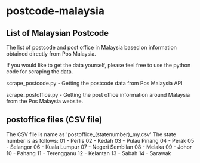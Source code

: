# postcode-malaysia
List of Malaysian Postcode
-----
The list of postcode and post office in Malaysia based on information obtained directly from Pos Malaysia.

If you would like to get the data yourself, please feel free to use the python code for scraping the data.

scrape_postcode.py - Getting the postcode data from Pos Malaysia API

scrape_postoffice.py - Getting the post office information around Malaysia from the Pos Malaysia website.


postoffice files (CSV file)
-----
The CSV file is name as 'postoffice_(statenumber)_my.csv'
The state number is as follows:
01 - Perlis
02 - Kedah
03 - Pulau Pinang
04 - Perak
05 - Selangor
06 - Kuala Lumpur
07 - Negeri Sembilan
08 - Melaka
09 - Johor
10 - Pahang
11 - Terengganu
12 - Kelantan
13 - Sabah
14 - Sarawak
